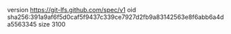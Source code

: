 version https://git-lfs.github.com/spec/v1
oid sha256:391a9af6f5d0caf5f9437c339ce7927d2fb9a83142563e8f6abb6a4da5563345
size 3100
